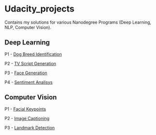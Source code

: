 # Udacity_projects
Contains my solutions for various Nanodegree Programs (Deep Learning, NLP, Computer Vision).

## Deep Learning
P1 - [Dog Breed Identification](https://github.com/mariabardon/nanodegree-deep-learning/tree/master/Project_2_Dog_Classification)

P2 - [TV Script Generation](https://github.com/mariabardon/nanodegree-deep-learning/tree/master/Project_3_TV_Script_Generation)

P3 - [Face Generation](https://github.com/mariabardon/nanodegree-deep-learning/tree/master/Project_4_Face_Generation)

P4 - [Sentiment Analisys](https://github.com/mariabardon/nanodegree-deep-learning/tree/master/Project_5_Sagemaker_Deployment)

## Computer Vision
P1 - [Facial Keypoints](https://github.com/mariabardon/nanodegree_computer_vision/tree/main/Project_1_Facial_Keypoints)

P2 - [Image Captioning](https://github.com/mariabardon/nanodegree_computer_vision/tree/main/Project_2_Image_Captioning)

P3 - [Landmark Detection](https://github.com/mariabardon/nanodegree_computer_vision/tree/main/Project_4_Landmark_Detection)
